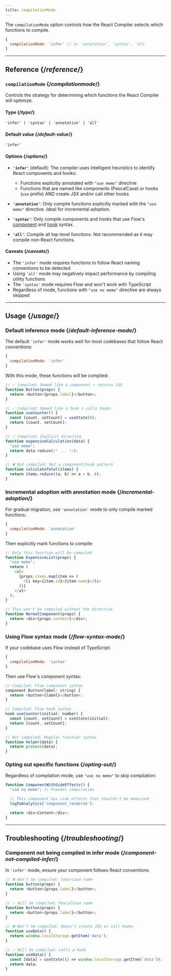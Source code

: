 ```yaml
---
title: compilationMode
---
```


<Intro>

The `compilationMode` option controls how the React Compiler selects which functions to compile.

</Intro>

```js
{
  compilationMode: 'infer' // or 'annotation', 'syntax', 'all'
}
```

<InlineToc />

---

## Reference {/*reference*/}

### `compilationMode` {/*compilationmode*/}

Controls the strategy for determining which functions the React Compiler will optimize.

#### Type {/*type*/}

```
'infer' | 'syntax' | 'annotation' | 'all'
```

#### Default value {/*default-value*/}

`'infer'`

#### Options {/*options*/}

- **`'infer'`** (default): The compiler uses intelligent heuristics to identify React components and hooks:
  - Functions explicitly annotated with `"use memo"` directive
  - Functions that are named like components (PascalCase) or hooks (`use` prefix) AND create JSX and/or call other hooks

- **`'annotation'`**: Only compile functions explicitly marked with the `"use memo"` directive. Ideal for incremental adoption.

- **`'syntax'`**: Only compile components and hooks that use Flow's [component](https://flow.org/en/docs/react/component-syntax/) and [hook](https://flow.org/en/docs/react/hook-syntax/) syntax.

- **`'all'`**: Compile all top-level functions. Not recommended as it may compile non-React functions.

#### Caveats {/*caveats*/}

- The `'infer'` mode requires functions to follow React naming conventions to be detected
- Using `'all'` mode may negatively impact performance by compiling utility functions
- The `'syntax'` mode requires Flow and won't work with TypeScript
- Regardless of mode, functions with `"use no memo"` directive are always skipped

---

## Usage {/*usage*/}

### Default inference mode {/*default-inference-mode*/}

The default `'infer'` mode works well for most codebases that follow React conventions:

```js
{
  compilationMode: 'infer'
}
```

With this mode, these functions will be compiled:

```js
// ✅ Compiled: Named like a component + returns JSX
function Button(props) {
  return <button>{props.label}</button>;
}

// ✅ Compiled: Named like a hook + calls hooks
function useCounter() {
  const [count, setCount] = useState(0);
  return [count, setCount];
}

// ✅ Compiled: Explicit directive
function expensiveCalculation(data) {
  "use memo";
  return data.reduce(/* ... */);
}

// ❌ Not compiled: Not a component/hook pattern
function calculateTotal(items) {
  return items.reduce((a, b) => a + b, 0);
}
```

### Incremental adoption with annotation mode {/*incremental-adoption*/}

For gradual migration, use `'annotation'` mode to only compile marked functions:

```js
{
  compilationMode: 'annotation'
}
```

Then explicitly mark functions to compile:

```js
// Only this function will be compiled
function ExpensiveList(props) {
  "use memo";
  return (
    <ul>
      {props.items.map(item => (
        <li key={item.id}>{item.name}</li>
      ))}
    </ul>
  );
}

// This won't be compiled without the directive
function NormalComponent(props) {
  return <div>{props.content}</div>;
}
```

### Using Flow syntax mode {/*flow-syntax-mode*/}

If your codebase uses Flow instead of TypeScript:

```js
{
  compilationMode: 'syntax'
}
```

Then use Flow's component syntax:

```js
// Compiled: Flow component syntax
component Button(label: string) {
  return <button>{label}</button>;
}

// Compiled: Flow hook syntax
hook useCounter(initial: number) {
  const [count, setCount] = useState(initial);
  return [count, setCount];
}

// Not compiled: Regular function syntax
function helper(data) {
  return process(data);
}
```

### Opting out specific functions {/*opting-out*/}

Regardless of compilation mode, use `"use no memo"` to skip compilation:

```js
function ComponentWithSideEffects() {
  "use no memo"; // Prevent compilation

  // This component has side effects that shouldn't be memoized
  logToAnalytics('component_rendered');

  return <div>Content</div>;
}
```

---

## Troubleshooting {/*troubleshooting*/}

### Component not being compiled in infer mode {/*component-not-compiled-infer*/}

In `'infer'` mode, ensure your component follows React conventions:

```js
// ❌ Won't be compiled: lowercase name
function button(props) {
  return <button>{props.label}</button>;
}

// ✅ Will be compiled: PascalCase name
function Button(props) {
  return <button>{props.label}</button>;
}

// ❌ Won't be compiled: doesn't create JSX or call hooks
function useData() {
  return window.localStorage.getItem('data');
}

// ✅ Will be compiled: calls a hook
function useData() {
  const [data] = useState(() => window.localStorage.getItem('data'));
  return data;
}
```
